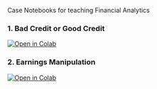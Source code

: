 Case Notebooks for teaching Financial Analytics

### 1. Bad Credit or Good Credit

[![Open in Colab](https://colab.research.google.com/assets/colab-badge.svg)](https://colab.research.google.com/github/manaranjanp/MICA_Classes/blob/main/cases/German_Credit_Rating_V1.ipynb)

### 2. Earnings Manipulation

[![Open in Colab](https://colab.research.google.com/assets/colab-badge.svg)](https://colab.research.google.com/github/manaranjanp/MICA_Classes/blob/main/cases/Earnings_manipulation_v1.ipynb)



